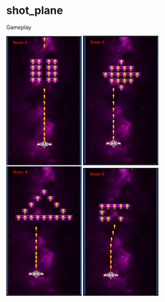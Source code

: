 # shot_plane

Gameplay

<div>
  <img src="https://github.com/Nguyenchitrai62/shot_plane/blob/main/images/anh1.png" alt="anh1" width="200">

  <img src="https://github.com/Nguyenchitrai62/shot_plane/blob/main/images/anh2.png" alt="anh1" width="200">

  <img src="https://github.com/Nguyenchitrai62/shot_plane/blob/main/images/anh3.png" alt="anh1" width="200">

  <img src="https://github.com/Nguyenchitrai62/shot_plane/blob/main/images/anh4.png" alt="anh1" width="200"> 
<div>
